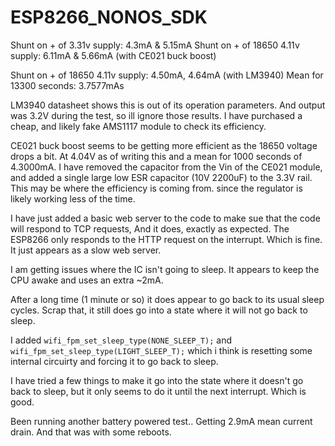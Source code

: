 # ESP8266_NONOS_SDK


Shunt on + of 3.31v supply: 4.3mA & 5.15mA
Shunt on + of 18650 4.11v  supply: 6.11mA & 5.66mA (with CE021 buck boost)

Shunt on + of 18650 4.11v  supply: 4.50mA, 4.64mA (with LM3940) Mean for 13300 seconds: 3.7577mAs

LM3940 datasheet shows this is out of its operation parameters. And output was 3.2V during the test, so ill ignore those results.
I have purchased a cheap, and likely fake AMS1117 module to check its efficiency.

CE021 buck boost seems to be getting more efficient as the 18650 voltage drops a bit. At 4.04V as of writing this and a mean for 1000 seconds of 4.3000mA.
I have removed the capacitor from the Vin of the CE021 module, and added a single large low ESR capacitor (10V 2200uF) to the 3.3V rail. This may be where the efficiency is coming from. since the regulator is likely working less of the time.

I have just added a basic web server to the code to make sue that the code will respond to TCP requests, And it does, exactly as expected.
The ESP8266 only responds to the HTTP request on the interrupt. Which is fine. It just appears as a slow web server.

I am getting issues where the IC isn't going to sleep.
It appears to keep the CPU awake and uses an extra ~2mA.

After a long time (1 minute or so) it does appear to go back to its usual sleep cycles.
Scrap that, it still does go into a state where it will not go back to sleep.

I added `wifi_fpm_set_sleep_type(NONE_SLEEP_T);` and `wifi_fpm_set_sleep_type(LIGHT_SLEEP_T);` which i think is resetting some internal circuirty and forcing it to go back to sleep.

I have tried a few things to make it go into the state where it doesn't go back to sleep, but it only seems to do it until the next interrupt. Which is good.

Been running another battery powered test.. Getting 2.9mA mean current drain. And that was with some reboots.

